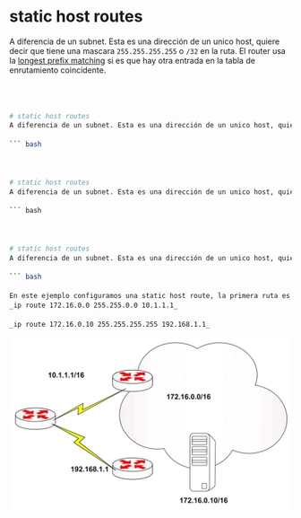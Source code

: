 # static host routes
A diferencia de un subnet. Esta es una dirección de un unico host, quiere decir que tiene una mascara `255.255.255.255` o `/32` en la ruta. El router usa la [longest prefix matching](longest%20prefix%20matching.md) si es que hay otra entrada en la tabla de enrutamiento coincidente.

``` bash



# static host routes
A diferencia de un subnet. Esta es una dirección de un unico host, quiere decir que tiene una mascara `255.255.255.255` o `/32` en la ruta. El router usa la [longest prefix matching](longest%20prefix%20matching.md) si es que hay otra entrada en la tabla de enrutamiento coincidente.

``` bash



# static host routes
A diferencia de un subnet. Esta es una dirección de un unico host, quiere decir que tiene una mascara `255.255.255.255` o `/32` en la ruta. El router usa la [longest prefix matching](longest%20prefix%20matching.md) si es que hay otra entrada en la tabla de enrutamiento coincidente.

``` bash



# static host routes
A diferencia de un subnet. Esta es una dirección de un unico host, quiere decir que tiene una mascara `255.255.255.255` o `/32` en la ruta. El router usa la [longest prefix matching](longest%20prefix%20matching.md) si es que hay otra entrada en la tabla de enrutamiento coincidente.

``` bash

En este ejemplo configuramos una static host route, la primera ruta es una red y la segunda es un host especifico en la misma red (que matchea gracias al longest prefix matching)
_ip route 172.16.0.0 255.255.0.0 10.1.1.1_

_ip route 172.16.0.10 255.255.255.255 192.168.1.1_
```

![](_anexos_/13-9-scaled.jpg)